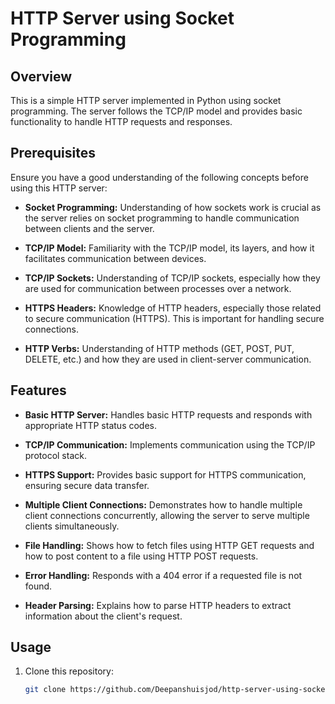 # HTTP Server using Socket Programming

## Overview

This is a simple HTTP server implemented in Python using socket programming. The server follows the TCP/IP model and provides basic functionality to handle HTTP requests and responses.

## Prerequisites

Ensure you have a good understanding of the following concepts before using this HTTP server:

- **Socket Programming:** Understanding of how sockets work is crucial as the server relies on socket programming to handle communication between clients and the server.

- **TCP/IP Model:** Familiarity with the TCP/IP model, its layers, and how it facilitates communication between devices.

- **TCP/IP Sockets:** Understanding of TCP/IP sockets, especially how they are used for communication between processes over a network.

- **HTTPS Headers:** Knowledge of HTTP headers, especially those related to secure communication (HTTPS). This is important for handling secure connections.

- **HTTP Verbs:** Understanding of HTTP methods (GET, POST, PUT, DELETE, etc.) and how they are used in client-server communication.

## Features


- **Basic HTTP Server:** Handles basic HTTP requests and responds with appropriate HTTP status codes.

- **TCP/IP Communication:** Implements communication using the TCP/IP protocol stack.

- **HTTPS Support:** Provides basic support for HTTPS communication, ensuring secure data transfer.

- **Multiple Client Connections:** Demonstrates how to handle multiple client connections concurrently, allowing the server to serve multiple clients simultaneously.

- **File Handling:** Shows how to fetch files using HTTP GET requests and how to post content to a file using HTTP POST requests.

- **Error Handling:** Responds with a 404 error if a requested file is not found.

- **Header Parsing:** Explains how to parse HTTP headers to extract information about the client's request.


## Usage

1. Clone this repository:

   ```bash
   git clone https://github.com/Deepanshuisjod/http-server-using-socket-programming.git
   
